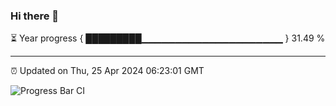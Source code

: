 ### Hi there 👋

⏳ Year progress { █████████▁▁▁▁▁▁▁▁▁▁▁▁▁▁▁▁▁▁▁▁▁ } 31.49 %

---

⏰ Updated on Thu, 25 Apr 2024 06:23:01 GMT

![Progress Bar CI](https://github.com/ZhaoGui/ZhaoGui/workflows/Progress%20Bar%20CI/badge.svg)
